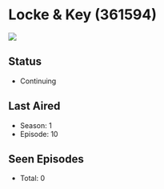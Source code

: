 # Locke & Key (361594)

<img src="https://dg31sz3gwrwan.cloudfront.net/poster/361594/62068578-0-optimized.jpg" />

## Status
* Continuing
## Last Aired
* Season: 1
* Episode: 10
## Seen Episodes
* Total: 0
